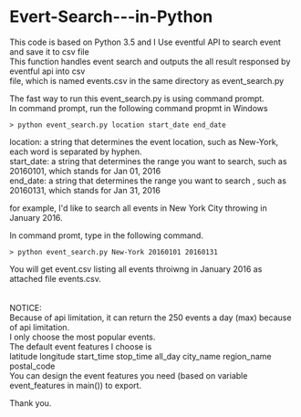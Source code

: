 # Evert-Search---in-Python
This code is based on Python 3.5 and I Use eventful API to search event and save it to csv file<br>
This function handles event search and outputs the all result responsed by eventful api into csv<br>  file, which is named events.csv in the same directory as event_search.py<br>

The fast way to run this event_search.py is using command prompt.<br>
In command prompt, run the following command propmt in Windows<br>
```
> python event_search.py location start_date end_date
```
location: a string that determines the event location, such as New-York, each word is separated by hyphen.<br>
start_date: a string that determines the range you want to search, such as 20160101, which stands for Jan 01, 2016<br>
end_date: a string that determines the range you want to search , such as 20160131, which stands for  Jan 31, 2016<br>

for example, I'd like to search all events in New York City throwing in January 2016.<br>

In command promt, type in the following command.<br>
```
> python event_search.py New-York 20160101 20160131
```
You will get event.csv listing all events throiwng in January 2016 as attached file events.csv.<br>
<br>
<br>
NOTICE:<br>
Because of api limitation, it can return the 250 events a day (max) because of api limitation.<br>
I only choose the most popular events.<br>
The default event features I choose is <br>
latitude	longitude	start_time	stop_time	all_day	city_name	region_name	postal_code<br>
You can design the event features you need (based on variable event_features in main()) to export.<br>
    
Thank you.

